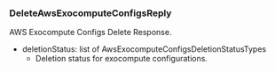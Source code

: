 ### DeleteAwsExocomputeConfigsReply
AWS Exocompute Configs Delete Response.

- deletionStatus: list of AwsExocomputeConfigsDeletionStatusTypes
  - Deletion status for exocompute configurations.
